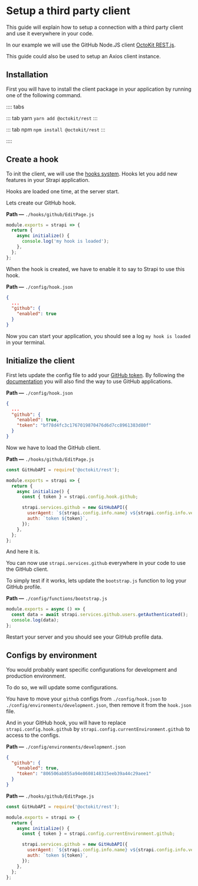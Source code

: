# Setup a third party client

This guide will explain how to setup a connection with a third party client and use it everywhere in your code.

In our example we will use the GitHub Node.JS client [OctoKit REST.js](https://github.com/octokit/rest.js/).

This guide could also be used to setup an Axios client instance.

## Installation

First you will have to install the client package in your application by running one of the following command.

:::: tabs

::: tab yarn
`yarn add @octokit/rest`
:::

::: tab npm
`npm install @octokit/rest`
:::

::::

## Create a hook

To init the client, we will use the [hooks system](../concepts/hooks.md). Hooks let you add new features in your Strapi application.

Hooks are loaded one time, at the server start.

Lets create our GitHub hook.

**Path —** `./hooks/github/EditPage.js`

```js
module.exports = strapi => {
  return {
    async initialize() {
      console.log('my hook is loaded');
    },
  };
};
```

When the hook is created, we have to enable it to say to Strapi to use this hook.

**Path —** `./config/hook.json`

```json
{
  ...
  "github": {
    "enabled": true
  }
}
```

Now you can start your application, you should see a log `my hook is loaded` in your terminal.

## Initialize the client

First lets update the config file to add your [GitHub token](https://github.com/settings/tokens).
By following the [documentation](https://octokit.github.io/rest.js/#authentication) you will also find the way to use GitHub applications.

**Path —** `./config/hook.json`

```json
{
  ...
  "github": {
    "enabled": true,
    "token": "bf78d4fc3c1767019870476d6d7cc8961383d80f"
  }
}
```

Now we have to load the GitHub client.

**Path —** `./hooks/github/EditPage.js`

```js
const GitHubAPI = require('@octokit/rest');

module.exports = strapi => {
  return {
    async initialize() {
      const { token } = strapi.config.hook.github;

      strapi.services.github = new GitHubAPI({
        userAgent: `${strapi.config.info.name} v${strapi.config.info.version}`,
        auth: `token ${token}`,
      });
    },
  };
};
```

And here it is.

You can now use `strapi.services.github` everywhere in your code to use the GitHub client.

To simply test if it works, lets update the `bootstrap.js` function to log your GitHub profile.

**Path —** `./config/functions/bootstrap.js`

```js
module.exports = async () => {
  const data = await strapi.services.github.users.getAuthenticated();
  console.log(data);
};
```

Restart your server and you should see your GitHub profile data.

## Configs by environment

You would probably want specific configurations for development and production environment.

To do so, we will update some configurations.

You have to move your `github` configs from `./config/hook.json` to `./config/environments/development.json`, then remove it from the `hook.json` file.

And in your GitHub hook, you will have to replace `strapi.config.hook.github` by `strapi.config.currentEnvironment.github` to access to the configs.

**Path —** `./config/environments/development.json`

```json
{
  "github": {
    "enabled": true,
    "token": "806506ab855a94e8608148315eeb39a44c29aee1"
  }
}
```

**Path —** `./hooks/github/EditPage.js`

```js
const GitHubAPI = require('@octokit/rest');

module.exports = strapi => {
  return {
    async initialize() {
      const { token } = strapi.config.currentEnvironment.github;

      strapi.services.github = new GitHubAPI({
        userAgent: `${strapi.config.info.name} v${strapi.config.info.version}`,
        auth: `token ${token}`,
      });
    },
  };
};
```
